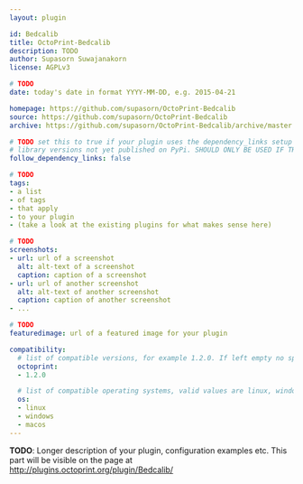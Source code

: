 ```yaml
---
layout: plugin

id: Bedcalib
title: OctoPrint-Bedcalib
description: TODO
author: Supasorn Suwajanakorn
license: AGPLv3

# TODO
date: today's date in format YYYY-MM-DD, e.g. 2015-04-21

homepage: https://github.com/supasorn/OctoPrint-Bedcalib
source: https://github.com/supasorn/OctoPrint-Bedcalib
archive: https://github.com/supasorn/OctoPrint-Bedcalib/archive/master.zip

# TODO set this to true if your plugin uses the dependency_links setup parameter to include
# library versions not yet published on PyPi. SHOULD ONLY BE USED IF THERE IS NO OTHER OPTION!
follow_dependency_links: false

# TODO
tags:
- a list
- of tags
- that apply
- to your plugin
- (take a look at the existing plugins for what makes sense here)

# TODO
screenshots:
- url: url of a screenshot
  alt: alt-text of a screenshot
  caption: caption of a screenshot
- url: url of another screenshot
  alt: alt-text of another screenshot
  caption: caption of another screenshot
- ...

# TODO
featuredimage: url of a featured image for your plugin

compatibility:
  # list of compatible versions, for example 1.2.0. If left empty no specific version requirement will be assumed
  octoprint:
  - 1.2.0

  # list of compatible operating systems, valid values are linux, windows, macos, leaving empty defaults to all
  os:
  - linux
  - windows
  - macos
---
```


**TODO**: Longer description of your plugin, configuration examples etc. This part will be visible on the page at
http://plugins.octoprint.org/plugin/Bedcalib/

